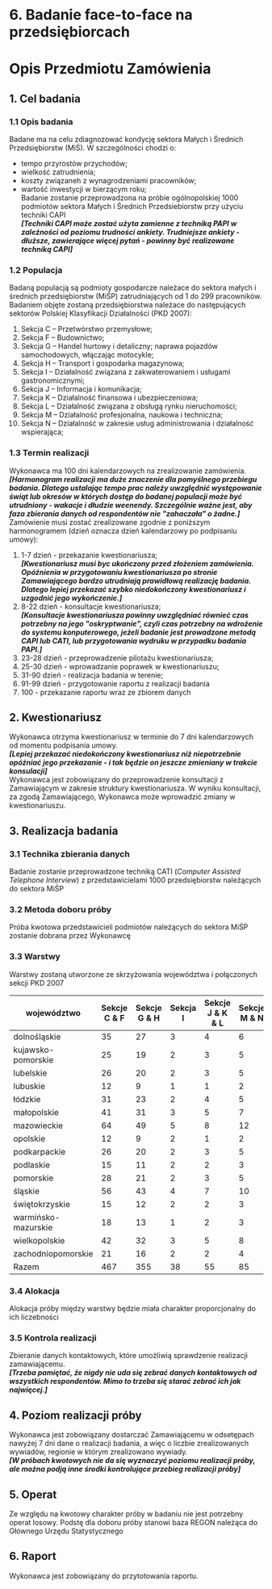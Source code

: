 # 6. Badanie face-to-face na przedsiębiorcach  

# Opis Przedmiotu Zamówienia
## 1. Cel badania    
### 1.1 Opis badania    
Badane ma na celu zdiagnozować kondycję sektora Małych i Średnich Przedsiębiorstw (MiŚ). W szczególności chodzi o: 
  * tempo przyrostów przychodów;
  * wielkość zatrudnienia;
  * koszty związaneh z wynagrodzeniami pracowników;
  * wartość inwestycji w bierzącym roku;     
Badanie zostanie przeprowadzona na próbie ogólnopolskiej 1000 podmiotów sektora Małych i Średnich Przedsiebiorstw przy użyciu techniki CAPI      
__*[Techniki CAPI może zostać użyta zamienne z techniką PAPI w zależności od poziomu trudności ankiety. Trudniejsze ankiety - dłuższe, zawierające więcej pytań - powinny być realizowane techniką CAPI]*__      
### 1.2 Populacja
Badaną populacją są podmioty gospodarcze należace do sektora małych i średnich przedsiębiorstw (MiŚP) zatrudniających od 1 do 299 pracowników. Badaniem objęte zostaną przedsiębiorstwa należace do następujących sektorów Polskiej Klasyfikacji Działalności (PKD 2007):
  1. Sekcja C – Przetwórstwo przemysłowe;    
  2. Sekcja F – Budownictwo;     
  3. Sekcja G – Handel hurtowy i detaliczny; naprawa pojazdów samochodowych, włączając motocykle;      
  4. Sekcja H – Transport i gospodarka magazynowa;     
  5. Sekcja I – Działalność związana z zakwaterowaniem i usługami gastronomicznymi;    
  6. Sekcja J – Informacja i komunikacja;    
  7. Sekcja K – Działalność finansowa i ubezpieczeniowa;     
  8. Sekcja L – Działalność związana z obsługą rynku nieruchomości;    
  9. Sekcja M – Działalność profesjonalna, naukowa i techniczna;     
  10. Sekcja N – Działalność w zakresie usług administrowania i działalność wspierająca;     

### 1.3 Termin realizacji     
Wykonawca ma 100 dni kalendarzowych na zrealizowanie zamówienia. 
__*[Harmonogram realizacji ma duże znaczenie dla pomyślnego przebiegu badania. Dlatego ustalając tempo prac należy uwzględnić występowanie świąt lub okresów w których dostęp do badanej populacji może być utrudniony - wakacje i dłudzie weenendy. Szczególnie ważne jest, aby faza zbierania danych od respondentów nie "zahaczała" o żadne.]*__     
Zamówienie musi zostać zrealizowane zgodnie z poniższym harmonogramem (dzień oznacza dzień kalendarzowy po podpisaniu umowy):     
 1. 1-7 dzień - przekazanie kwestionariusza;     
__*[Kwestionariusz musi byc ukończony przed złożeniem zamówienia. Opóźnienia w przygotowaniu kwestionariusza po stronie Zamawiającego bardzo utrudniają prawidłową realizację badania. Dlatego lepiej przekazać szybko niedokończony kwestionariusz i uzgodnić jego wykończenie.]*__    
 2. 8-22 dzień - konsultacje kwestionariusza;      
__*[Konsultacje kwestionariusza powinny uwzględniać równieć czas potrzebny na jego "oskryptwanie", czyli czas potrzebny na wdrożenie do systemu konputerowego, jeżeli badanie jest prowadzone metodą CAPI lub CATI, lub przygotowania wydruku w przypadku badania PAPI.]*__     
 3. 23-28 dzień - przeprowadzenie pilotażu kwestionariusza;   
 4. 25-30 dzień - wprowadzanie poprawek w kwestionariuszu;    
 5. 31-90 dzień - realizacja badania w terenie;
 6. 91-99 dzień - przygotowanie raportu z realizacji badania
 6. 100 - przekazanie raportu wraz ze zbiorem danych

## 2. Kwestionariusz      
Wykonawca otrzyma kwestionariusz w terminie do 7 dni kalendarzowych od momentu podpisania umowy.    
__*[Lepiej przekazać niedokończony kwestionariusz niż niepotrzebnie opóźniać jego przekazanie - i tak będzie on jeszcze zmieniany w trakcie konsulacji]*__      
Wykonawca jest zobowiązany do przeprowadzenie konsultacji z Zamawiającym w zakresie struktury kwestionariusza. W wyniku konsultacji, za zgodą Zamawiającego, Wykonawca może wprowadzić zmiany w kwestionariuszu.     

## 3. Realizacja badania       
### 3.1 Technika zbierania danych     
Badanie zostanie przeprowadzone techniką CATI (_Computer Assisted Telephone Interview_) z przedstawicielami 1000 przedsiębiorstw należących do sektora MiŚP        
### 3.2 Metoda doboru próby     
Próba kwotowa przedstawicieli podmiotów należących do sektora MiŚP zostanie dobrana przez Wykonawcę
### 3.3 Warstwy       
Warstwy zostaną utworzone ze skrzyżowania województwa i połączonych sekcji PKD 2007      

|województwo	        |Sekcje C & F	 | Sekcje G & H | Sekcja I |	Sekcje J & K & L |	Sekcje M & N | Razem |
|--------------------|--------------|--------------|----------|------------------|--------------|-------|
|dolnośląskie	       |35	           |27	           |3	        |4	                |6             |75     |
|kujawsko-pomorskie  |25	           |19	           |2        	|3                	|5             |54     |
|lubelskie	          |26	           |20	           |2	        |3                	|5             |56     |
|lubuskie	           |12	           |9	            |1	        |1                	|2             |25     |
|łódzkie	            |31	           |23	           |2        	|4	                |5             |65     |
|małopolskie	        |41	           |31	           |3        	|5                	|7             |87     |
|mazowieckie	        |64            |49 	          |5	        |8                	|12            |138    |
|opolskie	           |12	           |9	            |2	        |1                	|2             |26     |
|podkarpackie	       |26	           |20	           |2        	|3                	|5             |56     |
|podlaskie	          |15	           |11	           |2        	|2	                |3             |33     |
|pomorskie	          |28	           |21	           |2        	|3                	|5             |59     |
|śląskie	            |56	           |43	           |4        	|7                	|10            |120    |
|świętokrzyskie	     |15            |12           	|2	        |2                	|3             |34     |
|warmińsko-mazurskie |18	           |13	           |1	        |2                 |3             |37     |
|wielkopolskie	      |42	           |32	           |3         |5                	|8             |90     |
|zachodniopomorskie	 |21	           |16	           |2        	|2	                |4             |45     |
| Razem              |467	          |355           |38        |55                |85            |1000   |


### 3.4 Alokacja      
Alokacja próby między warstwy będzie miała charakter proporcjonalny do ich liczebności

### 3.5 Kontrola realizacji        
Zbieranie danych kontaktowych, które umożliwią sprawdzenie realizacji zamawiającemu.    
__*[Trzeba pamiętać, że nigdy nie uda się zebrać danych kontaktowych od wszystkich respondentów. Mimo to trzeba się starać zebrać ich jak najwięcej.]*__    
## 4. Poziom realizacji próby     
Wykonawca jest zobowiązany dostarczać Zamawiającemu w odsetępach nawyżej 7 dni dane o realizacji badania, a więc o liczbie zrealizowanych wywiadów, regionie w którym zrealizowano wywiady.     
__*[W próbach kwotowych nie da się wyznaczyć poziomu realizacji próby, ale można podją inne środki kontrolujące przebieg realizacji próby]*__       
## 5. Operat      
Ze względu na kwotowy charakter próby w badaniu nie jest potrzebny operat losowy. Podstę dla doboru próby stanowi baza REGON należąca do Głównego Urzędu Statystycznego    
## 6. Raport      
Wykonawca jest zobowiązany do przytotowania raportu.     

